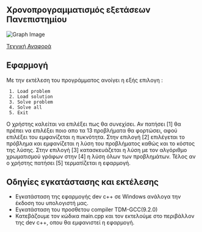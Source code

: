 ## Χρονοπρογραμματισμός εξετάσεων Πανεπιστημίου

![Graph Image](https://jeremykun.files.wordpress.com/2011/07/paris-graph-colored.png)

[Τεχνική Αναφορά](https://github.com/pint00084/84_ett/blob/main/%CE%A4%CE%B5%CF%87%CE%BD%CE%B9%CE%BA%CE%AE%20%CE%91%CE%BD%CE%B1%CF%86%CE%BF%CF%81%CE%AC/%CE%A4%CE%B5%CF%87%CE%BD%CE%B9%CE%BA%CE%AE%20%CE%91%CE%BD%CE%B1%CF%86%CE%BF%CF%81%CE%AC_%CE%9C%CF%80%CE%BF%CF%85%CF%81%CE%B1%CE%B6%CE%AC%CE%BD%CE%B7%CF%82%20%CE%93%CE%B9%CF%8E%CF%81%CE%B3%CE%BF%CF%82_84.pdf)

## Εφαρμογή

   Με την εκτέλεση του προγράμματος ανοίγει η εξής επιλογη :

     1. Load problem
     2. Load solution
     3. Solve problem
     4. Solve all
     5. Exit

Ο χρήστης καλείται να επιλέξει πως θα συνεχίσει. Αν πατήσει [1] θα πρέπει να επιλέξει ποιο απο τα 13 προβλήματα θα φορτώσει, αφού επιλέξει του εμφανίζεται η πυκνότητα. Στην επιλογή [2] επιλέγεται το πρόβλημα και εμφανίζεται η λύση του προβλήματος καθώς και το κόστος της λύσης. Στην επιλογή [3] κατασκευάζεται η λύση με τον αλγόριθμο χρωματισμού γράφων στην [4] η λύση όλων των προβλημάτων. Τέλος αν ο χρήστης πατήσει [5] τερματίζεται η εφαρμογή.



## Οδηγίες εγκατάστασης και εκτέλεσης

+ Εγκατάσταση της εφαρμογής dev c++ σε Windows ανάλογα την έκδοση του υπολογιστή μας.
+ Εγκατάσταση του προσθετου compiler TDM-GCC(9.2.0) 
+ Κατεβάζουμε τον κώδικα main.cpp και τον εκτελούμε στο περιβάλλον της dev c++, οπου θα εμφανιστεί η εφαρμογή. 
